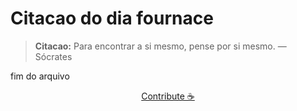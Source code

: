 # Citacao do dia fournace

> **Citacao:** Para encontrar a si mesmo, pense por si mesmo. — Sócrates

fim do arquivo

<watermark-footer>
<p align="center">
  <a href="https://github.com/ruisuan/ruisuan/blob/main/contribute.md">Contribute ☕</a>
</p>
</watermark-footer>
